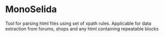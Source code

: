 # MonoSelida

Tool for parsing html files using set of xpath rules.
Applicable for data extraction from forums, shops and any html
containing repeatable blocks